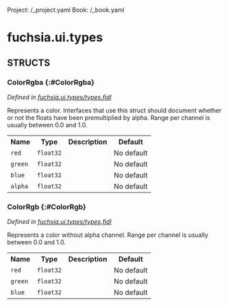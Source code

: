 Project: /_project.yaml
Book: /_book.yaml

# fuchsia.ui.types




## **STRUCTS**

### ColorRgba {:#ColorRgba}
*Defined in [fuchsia.ui.types/types.fidl](https://fuchsia.googlesource.com/fuchsia/+/master/sdk/fidl/fuchsia.ui.types/types.fidl#10)*



 Represents a color. Interfaces that use this struct should document whether
 or not the floats have been premultiplied by alpha. Range per channel is
 usually between 0.0 and 1.0.


<table>
    <tr><th>Name</th><th>Type</th><th>Description</th><th>Default</th></tr><tr>
            <td><code>red</code></td>
            <td>
                <code>float32</code>
            </td>
            <td></td>
            <td>No default</td>
        </tr><tr>
            <td><code>green</code></td>
            <td>
                <code>float32</code>
            </td>
            <td></td>
            <td>No default</td>
        </tr><tr>
            <td><code>blue</code></td>
            <td>
                <code>float32</code>
            </td>
            <td></td>
            <td>No default</td>
        </tr><tr>
            <td><code>alpha</code></td>
            <td>
                <code>float32</code>
            </td>
            <td></td>
            <td>No default</td>
        </tr>
</table>

### ColorRgb {:#ColorRgb}
*Defined in [fuchsia.ui.types/types.fidl](https://fuchsia.googlesource.com/fuchsia/+/master/sdk/fidl/fuchsia.ui.types/types.fidl#19)*



 Represents a color without alpha channel. Range per channel is usually
 between 0.0 and 1.0.


<table>
    <tr><th>Name</th><th>Type</th><th>Description</th><th>Default</th></tr><tr>
            <td><code>red</code></td>
            <td>
                <code>float32</code>
            </td>
            <td></td>
            <td>No default</td>
        </tr><tr>
            <td><code>green</code></td>
            <td>
                <code>float32</code>
            </td>
            <td></td>
            <td>No default</td>
        </tr><tr>
            <td><code>blue</code></td>
            <td>
                <code>float32</code>
            </td>
            <td></td>
            <td>No default</td>
        </tr>
</table>













